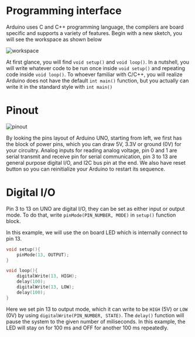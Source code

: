 # Programming interface

Arduino uses C and C++ programming language, the compilers are board specific and supports a variety of features. Begin with a new sketch, you will see the workspace as shown below

![workspace](https://github.com/unl-robotic/arduino101/blob/master/images/arduino005.PNG=480x)

At first glance, you will find `void setup()` and `void loop()`. In a nutshell, you will write whatever code to be run once inside `void setup()` and repeating code inside `void loop()`. To whoever familiar with C/C++, you will realize Arduino does not have the default `int main()` function, but you actually can write it in the standard style with `int main()`

# Pinout
![pinout](https://github.com/unl-robotic/arduino101/blob/master/images/arduino006.PNG "figure2" )

By looking the pins layout of Arduino UNO, starting from left, we first has the block of power pins, which you can draw 5V, 3.3V or ground (0V) for your circuitry. Analog inputs for reading analog voltage, pin 0 and 1 are serial transmit and receive pin for serial communication, pin 3 to 13 are general purpose digital I/O, and I2C bus pin at the end. We also have reset button so you can reinitialize your Arduino to restart its sequence.

# Digital I/O
Pin 3 to 13 on UNO are digital I/O, they can be set as either input or output mode. To do that, write `pinMode(PIN_NUMBER, MODE)` in `setup()` function block. 

In this example, we will use the on board LED which is internally connect to pin 13.
```C
void setup(){
    pinMode(13, OUTPUT);
}

void loop(){
    digitalWrite(13, HIGH);
    delay(100);
    digitalWrite(13, LOW);
    delay(100);
}
```
Here we set pin 13 to output mode, which it can write to be `HIGH` (5V) or `LOW` (0V) by using `digitalWrite(PIN_NUMBER, STATE)`. The `delay()` function will pause the system to the given number of miliseconds. In this example, the LED will stay on for 100 ms and OFF for another 100 ms repeatedly.
